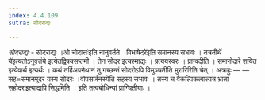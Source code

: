 ```yaml
---
index: 4.4.109
sutra: सोदराद्यः

---
```

_सोदराद्यः_ - सोदराद्यः ।ओ चोदात्तः॑इति नानुवर्तते ।विभाषेदरे॑इति समानस्य सभावः । तत्रतीर्थे ये॑इत्यतोऽनुवृत्तंये इत्येतद्विषयसप्तमी । तेन सोदर इत्यस्माद्यः । प्रत्ययस्वरः । प्राग्वदीति । समानोदारे शयित इत्येवार्थ इत्यर्थः । कथं तर्हिअपनेथानं तु गच्छन्तं सोदरोऽपि विमुञ्चती॑ति मुरारिरिति चेत् । अत्राहुः —  — सह=समानमुदरं यस्य सोदरः ।वोपसर्जनस्ये॑ति सहस्य सभावः । तस्य च वैकल्पिकत्वात्यत्र भ्राता सहोदरः॑इत्याद्यपि सिद्धमिति । इति तत्वबोधिन्यां प्राग्घितीयाः ।